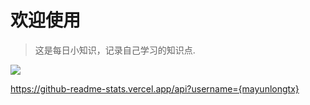 # 欢迎使用

> 这是每日小知识，记录自己学习的知识点.

<!-- - 启动命令 docsify serve mayunlongtx -->

![](https://github-readme-stats.vercel.app/api?username=mayunlongtx)


https://github-readme-stats.vercel.app/api?username={mayunlongtx}
